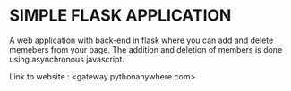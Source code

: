 # SIMPLE FLASK APPLICATION

A web application with back-end in flask where you can add and delete memebers from your page.
The addition and deletion of members is done using asynchronous javascript.

Link to website : <gateway.pythonanywhere.com>
